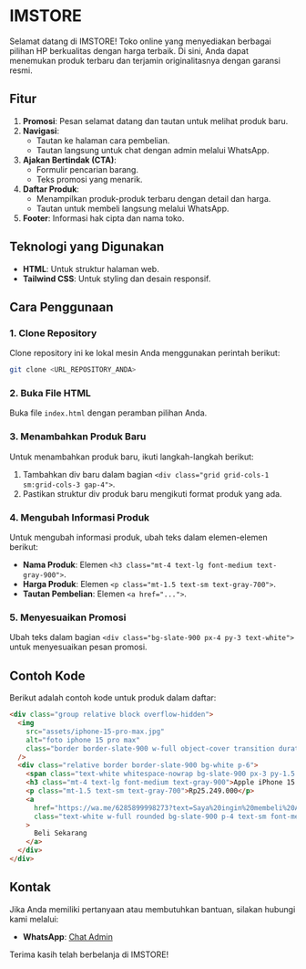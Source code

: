 # IMSTORE

Selamat datang di IMSTORE! Toko online yang menyediakan berbagai pilihan HP berkualitas dengan harga terbaik. Di sini, Anda dapat menemukan produk terbaru dan terjamin originalitasnya dengan garansi resmi.

## Fitur

1. **Promosi**: Pesan selamat datang dan tautan untuk melihat produk baru.
2. **Navigasi**: 
   - Tautan ke halaman cara pembelian.
   - Tautan langsung untuk chat dengan admin melalui WhatsApp.
3. **Ajakan Bertindak (CTA)**: 
   - Formulir pencarian barang.
   - Teks promosi yang menarik.
4. **Daftar Produk**:
   - Menampilkan produk-produk terbaru dengan detail dan harga.
   - Tautan untuk membeli langsung melalui WhatsApp.
5. **Footer**: Informasi hak cipta dan nama toko.

## Teknologi yang Digunakan

- **HTML**: Untuk struktur halaman web.
- **Tailwind CSS**: Untuk styling dan desain responsif.

## Cara Penggunaan

### 1. Clone Repository
Clone repository ini ke lokal mesin Anda menggunakan perintah berikut:
```bash
git clone <URL_REPOSITORY_ANDA>
```

### 2. Buka File HTML
Buka file `index.html` dengan peramban pilihan Anda.

### 3. Menambahkan Produk Baru
Untuk menambahkan produk baru, ikuti langkah-langkah berikut:
1. Tambahkan div baru dalam bagian `<div class="grid grid-cols-1 sm:grid-cols-3 gap-4">`.
2. Pastikan struktur div produk baru mengikuti format produk yang ada.

### 4. Mengubah Informasi Produk
Untuk mengubah informasi produk, ubah teks dalam elemen-elemen berikut:
- **Nama Produk**: Elemen `<h3 class="mt-4 text-lg font-medium text-gray-900">`.
- **Harga Produk**: Elemen `<p class="mt-1.5 text-sm text-gray-700">`.
- **Tautan Pembelian**: Elemen `<a href="...">`.

### 5. Menyesuaikan Promosi
Ubah teks dalam bagian `<div class="bg-slate-900 px-4 py-3 text-white">` untuk menyesuaikan pesan promosi.

## Contoh Kode

Berikut adalah contoh kode untuk produk dalam daftar:
```html
<div class="group relative block overflow-hidden">
  <img
    src="assets/iphone-15-pro-max.jpg"
    alt="foto iphone 15 pro max"
    class="border border-slate-900 w-full object-cover transition duration-500 group-hover:scale-105 sm:h-72"
  />
  <div class="relative border border-slate-900 bg-white p-6">
    <span class="text-white whitespace-nowrap bg-slate-900 px-3 py-1.5 text-xs font-medium">New</span>
    <h3 class="mt-4 text-lg font-medium text-gray-900">Apple iPhone 15 Pro Max 256GB - Garansi Resmi iBox Apple Indonesia</h3>
    <p class="mt-1.5 text-sm text-gray-700">Rp25.249.000</p>
    <a
      href="https://wa.me/6285899998273?text=Saya%20ingin%20membeli%20Apple%20iPhone%2015%20Pro%20Max%20256GB%20-%20Garansi%20Resmi%20iBox%20Apple%20Indonesia,%20Apakah%20stoknya%20masih%20tersedia?"
      class="text-white w-full rounded bg-slate-900 p-4 text-sm font-medium transition hover:bg-gray-800 text-center block mt-4"
    >
      Beli Sekarang
    </a>
  </div>
</div>
```

## Kontak

Jika Anda memiliki pertanyaan atau membutuhkan bantuan, silakan hubungi kami melalui:
- **WhatsApp**: [Chat Admin](https://wa.me/6285899998273?text=Halo%20Admin,%20Saya%20ingin%20bertanya%20tentang%20produk%20yang%20tersedia%20di%20IMSTORE!)

Terima kasih telah berbelanja di IMSTORE!
